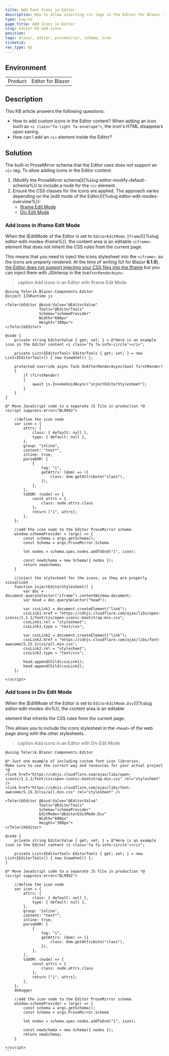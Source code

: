 ```yaml
---
title: Add Font Icons in Editor
description: How to allow inserting <i> tags in the Editor for Blazor to render custom icons in the Editor content?
type: how-to
page_title: Add Icons in Editor
slug: editor-kb-add-icons
position: 
tags: blazor, editor, prosemirror, schema, icon
ticketid: 
res_type: kb
---
```


## Environment
<table>
	<tbody>
		<tr>
			<td>Product</td>
			<td>Editor for Blazor</td>
		</tr>
	</tbody>
</table>


## Description

This KB article answers the following questions:

* How to add custom icons in the Editor content? When adding an icon such as `<i class="fa-light fa-envelope">`, the icon's HTML disappears upon saving.
* How can I add an `<i>` element inside the Editor?

## Solution

The built-in ProseMirror schema that the Editor uses does not support an `<i>` tag. To allow adding icons in the Editor content:

1. [Modify the ProseMirror schema]({%slug editor-modify-default-schema%}) to include a node for the `<i>` element.
2. Ensure the CSS classes for the icons are applied. The approach varies depending on the [edit mode of the Editor]({%slug editor-edit-modes-overview%}):
    * [Iframe Edit Mode](#add-icons-in-iframe-edit-mode)
    * [Div Edit Mode](#add-icons-in-div-edit-mode)


### Add Icons in Iframe Edit Mode

When the [EditMode of the Editor is set to `EditorEditMode.Iframe`]({%slug editor-edit-modes-iframe%}), the content area is an editable `<iframe>` element that does not inherit the CSS rules from the current page.

This means that you need to inject the icons stylesheet into the `<iframe>`, so the icons are properly rendered. At the time of writing (UI for Blazor **6.1.0**), [the Editor does not support injecting your CSS files into the Iframe](https://feedback.telerik.com/blazor/1543925-add-the-ability-to-inject-css-files-into-the-iframe) but you can inject them with JSInterop in the `OnAfterRenderAsync`.

>caption Add icons in an Editor with Iframe Edit Mode

````CSHTML
@using Telerik.Blazor.Components.Editor
@inject IJSRuntime js

<TelerikEditor @bind-Value="@EditorValue"
               Tools="@EditorTools"
               Schema="schemaProvider"
               Width="600px"
               Height="300px">
</TelerikEditor>

@code {
    private string EditorValue { get; set; } = @"Here is an example icon in the Editor content <i class='fa fa-info-circle'></i>";

    private List<IEditorTool> EditorTools { get; set; } = new List<IEditorTool>() { new ViewHtml() };

    protected override async Task OnAfterRenderAsync(bool firstRender)
    {
        if (firstRender)
        {
            await js.InvokeVoidAsync("injectEditorStylesheet");
        }
    }
}

@* Move JavaScript code to a separate JS file in production *@
<script suppress-error="BL9992">

    //define the icon node
    var icon = {
        attrs: {
            class: { default: null },
            type: { default: null },
        },
        group: "inline",
        content: "text*",
        inline: true,
        parseDOM: [
            {
                tag: "i",
                getAttrs: (dom) => ({
                    class: dom.getAttribute("class"),
                }),
            },
        ],
        toDOM: (node) => {
            const attrs = {
                class: node.attrs.class
            };
            return ["i", attrs];
        },
    };

    //add the icon node to the Editor ProseMirror schema
    window.schemaProvider = (args) => {
        const schema = args.getSchema();
        const Schema = args.ProseMirror.Schema

        let nodes = schema.spec.nodes.addToEnd("i", icon);

        const newSchema = new Schema({ nodes });
        return newSchema;
    }

    //inject the stylesheet for the icons, so they are properly visualized
    function injectEditorStylesheet() {
        var doc = document.querySelector("iframe").contentWindow.document;
        var head = doc.querySelector("head");

        var cssLink1 = document.createElement("link");
        cssLink1.href = "https://cdnjs.cloudflare.com/ajax/libs/open-iconic/1.1.1/font/css/open-iconic-bootstrap.min.css";
        cssLink1.rel = "stylesheet";
        cssLink1.type = "text/css";

        var cssLink2 = document.createElement("link");
        cssLink2.href = "https://cdnjs.cloudflare.com/ajax/libs/font-awesome/5.15.3/css/all.min.css";
        cssLink2.rel = "stylesheet";
        cssLink2.type = "text/css";

        head.appendChild(cssLink1);
        head.appendChild(cssLink2);
    };

</script>
````

### Add Icons in Div Edit Mode

When the [EditMode of the Editor is set to `EditorEditMode.Div`]({%slug editor-edit-modes-div%}), the content area is an editable <div> element that inherits the CSS rules from the current page.

This allows you to include the icons stylesheet in the `<head>` of the web page along with the other stylesheets. 

>caption Add icons in an Editor with Div Edit Mode

````CSHTML
@using Telerik.Blazor.Components.Editor

@* Just one example of including custom font icon libraries.
Make sure to use the correct way and resources for your actual project *@
<link href="https://cdnjs.cloudflare.com/ajax/libs/open-iconic/1.1.1/font/css/open-iconic-bootstrap.min.css" rel="stylesheet" />
<link href="https://cdnjs.cloudflare.com/ajax/libs/font-awesome/5.15.3/css/all.min.css" rel="stylesheet" />

<TelerikEditor @bind-Value="@EditorValue"
               Tools="@EditorTools"
               Schema="schemaProvider"
               EditMode="@EditorEditMode.Div"
               Width="600px"
               Height="300px">
</TelerikEditor>

@code {
    private string EditorValue { get; set; } = @"Here is an example icon in the Editor content <i class='fa fa-info-circle'></i>";

    private List<IEditorTool> EditorTools { get; set; } = new List<IEditorTool>() { new ViewHtml() };
}

@* Move JavaScript code to a separate JS file in production *@
<script suppress-error="BL9992">

    //define the icon node
    var icon = {
        attrs: {
            class: { default: null },
            type: { default: null },
        },
        group: "inline",
        content: "text*",
        inline: true,
        parseDOM: [
            {
                tag: "i",
                getAttrs: (dom) => ({
                    class: dom.getAttribute("class"),
                }),
            },
        ],
        toDOM: (node) => {
            const attrs = {
                class: node.attrs.class
            };
            return ["i", attrs];
        },
    };
    debugger

    //add the icon node to the Editor ProseMirror schema
    window.schemaProvider = (args) => {
        const schema = args.getSchema();
        const Schema = args.ProseMirror.Schema

        let nodes = schema.spec.nodes.addToEnd("i", icon);

        const newSchema = new Schema({ nodes });
        return newSchema;
    }

</script>
```